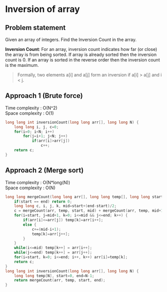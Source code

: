 # Inversion of array

## Problem statement

Given an array of integers. Find the Inversion Count in the array. 

**Inversion Count**: For an array, inversion count indicates how far (or close) the array is from being sorted. If array is already sorted then the inversion count is 0. If an array is sorted in the reverse order then the inversion count is the maximum.
> Formally, two elements a[i] and a[j] form an inversion if a[i] > a[j] and i < j.

## Approach 1 (Brute force)

Time complexity : O(N^2)  
Space complexity : O(1)

```cpp
long long int inversionCount(long long arr[], long long N) {
    long long i, j, c=0;
    for(i=0; i<N; i++)
        for(j=i+1; j<N; j++)
            if(arr[i]>arr[j])
                c++;
    return c;
}
```

## Approach 2 (Merge sort)

Time complexity : O(N*long(N))  
Space complexity : O(N)

```cpp
long long mergeCount(long long arr[], long long temp[], long long start, long long end) {
    if(start == end) return 0;
    long long c, i, j, k, mid=start+(end-start)/2;
    c = mergeCount(arr, temp, start, mid) + mergeCount(arr, temp, mid+1, end);
    for(i=start, j=mid+1, k=0; i<=mid && j<=end; k++) {
        if(arr[i]<=arr[j]) temp[k]=arr[i++];
        else {
            c+=(mid-i+1);
            temp[k]=arr[j++];
        }
    }
    while(i<=mid) temp[k++] = arr[i++];
    while(j<=end) temp[k++] = arr[j++];
    for(i=start, k=0; i<=end; i++, k++) arr[i]=temp[k];
    return c;
}
long long int inversionCount(long long arr[], long long N) {
    long long temp[N], start=0, end=N-1;
    return mergeCount(arr, temp, start, end);
}
```
